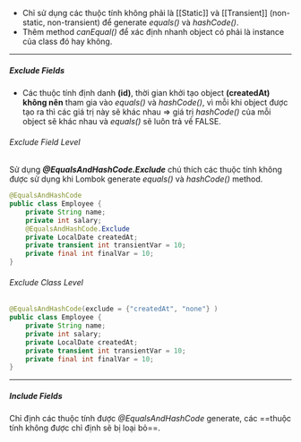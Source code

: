 - Chỉ sử dụng các thuộc tính không phải là [[Static]] và [[Transient]] (non-static, non-transient) để generate *equals()* và *hashCode()*.
- Thêm method *canEqual()* để xác định nhanh object có phải là instance của class đó hay không.
---
##### Exclude Fields
- Các thuộc tính định danh **(id)**, thời gian khởi tạo object **(createdAt)** **không nên** tham gia vào *equals()* và *hashCode()*, vì mỗi khi object được tạo ra thì các giá trị này sẽ khác nhau => giá trị *hashCode()* của mỗi object sẽ khác nhau và *equals()* sẽ luôn trả về FALSE.
###### Exclude Field Level
Sử dụng _**@EqualsAndHashCode.Exclude**_ chú thích các thuộc tính không được sử dụng khi Lombok generate _equals()_ và _hashCode()_ method.
```java
@EqualsAndHashCode
public class Employee {
	private String name;
	private int salary;
	@EqualsAndHashCode.Exclude
	private LocalDate createdAt;
	private transient int transientVar = 10;
	private final int finalVar = 10;
}
```
###### Exclude Class Level
```java
@EqualsAndHashCode(exclude = {"createdAt", "none"} )
public class Employee {
	private String name;
	private int salary;
	private LocalDate createdAt;
	private transient int transientVar = 10;
	private final int finalVar = 10;
}
```
---
##### Include Fields
Chỉ định các thuộc tính được _@EqualsAndHashCode_ generate, các ==thuộc tính không được chỉ định sẽ bị loại bỏ==.

